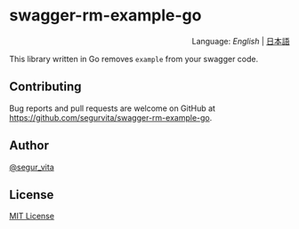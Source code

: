 # swagger-rm-example-go
<div style="text-align:right">Language: <i>English</i> | <a href="README_JA.md">日本語</a></div>

This library written in Go removes `example` from your swagger code.



## Contributing

Bug reports and pull requests are welcome on GitHub at https://github.com/segurvita/swagger-rm-example-go.



## Author

[@segur_vita](https://twitter.com/segur_vita)



## License

[MIT License](https://opensource.org/licenses/MIT)